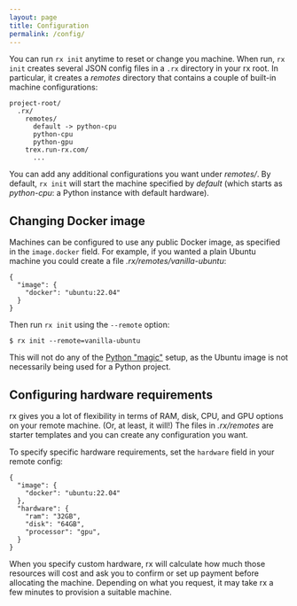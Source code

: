 ```yaml
---
layout: page
title: Configuration
permalink: /config/
---
```


You can run `rx init` anytime to reset or change you machine. When run,
`rx init` creates several JSON config files in a `.rx` directory in your
rx root. In particular, it creates a _remotes_ directory that contains
a couple of built-in machine configurations:

    project-root/
      .rx/
        remotes/
          default -> python-cpu
          python-cpu
          python-gpu
        trex.run-rx.com/
          ...

You can add any additional configurations you want under _remotes/_. By
default, `rx init` will start the machine specified by _default_ (which starts
as _python-cpu_: a Python instance with default hardware).

## Changing Docker image

Machines can be configured to use any public Docker image, as specified in
the `image.docker` field. For example, if you wanted a plain Ubuntu machine
you could create a file _.rx/remotes/vanilla-ubuntu_:

    {
      "image": {
        "docker": "ubuntu:22.04"
      }
    }

Then run `rx init` using the `--remote` option:

    $ rx init --remote=vanilla-ubuntu

This will not do any of the [Python "magic"](/python) setup, as the Ubuntu
image is not necessarily being used for a Python project.

## Configuring hardware requirements

rx gives you a lot of flexibility in terms of RAM, disk, CPU, and GPU options
on your remote machine. (Or, at least, it will!) The files in _.rx/remotes_ are
starter templates and you can create any configuration you want.

To specify specific hardware requirements, set the `hardware` field in your
remote config:

    {
      "image": {
        "docker": "ubuntu:22.04"
      },
      "hardware": {
        "ram": "32GB",
        "disk": "64GB",
        "processor": "gpu",
      }
    }

When you specify custom hardware, rx will calculate how much those resources
will cost and ask you to confirm or set up payment before allocating the
machine. Depending on what you request, it may take rx a few minutes to
provision a suitable machine.
